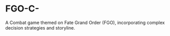 # FGO-C-
A Combat game themed on Fate Grand Order (FGO), incorporating complex decision strategies and storyline.
